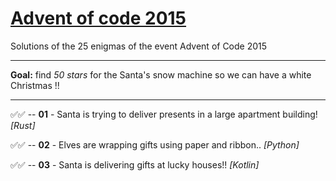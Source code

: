 # [Advent of code 2015](https://adventofcode.com/2015)
Solutions of the 25 enigmas of the event Advent of Code 2015

---
**Goal:** find _50 stars_ for the Santa's snow machine so we can have a white Christmas !!

---

✅✅ -- **01** - Santa is trying to deliver presents in a large apartment building! _[Rust]_

✅✅ -- **02** - Elves are wrapping gifts using paper and ribbon.. _[Python]_

✅✅ -- **03** - Santa is delivering gifts at lucky houses!! _[Kotlin]_
